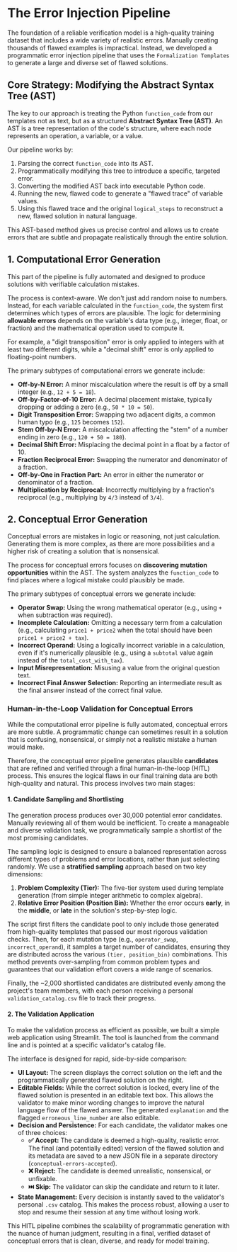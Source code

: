 # The Error Injection Pipeline

The foundation of a reliable verification model is a high-quality training dataset that includes a wide variety of realistic errors. Manually creating thousands of flawed examples is impractical. Instead, we developed a programmatic error injection pipeline that uses the `Formalization Templates` to generate a large and diverse set of flawed solutions.

## Core Strategy: Modifying the Abstract Syntax Tree (AST)

The key to our approach is treating the Python `function_code` from our templates not as text, but as a structured **Abstract Syntax Tree (AST)**. An AST is a tree representation of the code's structure, where each node represents an operation, a variable, or a value.

Our pipeline works by:

1. Parsing the correct `function_code` into its AST.
2. Programmatically modifying this tree to introduce a specific, targeted error.
3. Converting the modified AST back into executable Python code.
4. Running the new, flawed code to generate a "flawed trace" of variable values.
5. Using this flawed trace and the original `logical_steps` to reconstruct a new, flawed solution in natural language.

This AST-based method gives us precise control and allows us to create errors that are subtle and propagate realistically through the entire solution.

## 1. Computational Error Generation

This part of the pipeline is fully automated and designed to produce solutions with verifiable calculation mistakes.

The process is context-aware. We don't just add random noise to numbers. Instead, for each variable calculated in the `function_code`, the system first determines which types of errors are plausible. The logic for determining **allowable errors** depends on the variable's data type (e.g., integer, float, or fraction) and the mathematical operation used to compute it.

For example, a "digit transposition" error is only applied to integers with at least two different digits, while a "decimal shift" error is only applied to floating-point numbers.

The primary subtypes of computational errors we generate include:

* **Off-by-N Error:** A minor miscalculation where the result is off by a small integer (e.g., `12 + 5 = 18`).
* **Off-by-Factor-of-10 Error:** A decimal placement mistake, typically dropping or adding a zero (e.g., `50 * 10 = 50`).
* **Digit Transposition Error:** Swapping two adjacent digits, a common human typo (e.g., `125` becomes `152`).
* **Stem Off-by-N Error:** A miscalculation affecting the "stem" of a number ending in zero (e.g., `120 + 50 = 180`).
* **Decimal Shift Error:** Misplacing the decimal point in a float by a factor of 10.
* **Fraction Reciprocal Error:** Swapping the numerator and denominator of a fraction.
* **Off-by-One in Fraction Part:** An error in either the numerator or denominator of a fraction.
* **Multiplication by Reciprocal:** Incorrectly multiplying by a fraction's reciprocal (e.g., multiplying by `4/3` instead of `3/4`).

## 2. Conceptual Error Generation

Conceptual errors are mistakes in logic or reasoning, not just calculation. Generating them is more complex, as there are more possibilities and a higher risk of creating a solution that is nonsensical.

The process for conceptual errors focuses on **discovering mutation opportunities** within the AST. The system analyzes the `function_code` to find places where a logical mistake could plausibly be made.

The primary subtypes of conceptual errors we generate include:

* **Operator Swap:** Using the wrong mathematical operator (e.g., using `+` when subtraction was required).
* **Incomplete Calculation:** Omitting a necessary term from a calculation (e.g., calculating `price1 + price2` when the total should have been `price1 + price2 + tax`).
* **Incorrect Operand:** Using a logically incorrect variable in a calculation, even if it's numerically plausible (e.g., using a `subtotal` value again instead of the `total_cost_with_tax`).
* **Input Misrepresentation:** Misusing a value from the original question text.
* **Incorrect Final Answer Selection:** Reporting an intermediate result as the final answer instead of the correct final value.

### Human-in-the-Loop Validation for Conceptual Errors

While the computational error pipeline is fully automated, conceptual errors are more subtle. A programmatic change can sometimes result in a solution that is confusing, nonsensical, or simply not a realistic mistake a human would make.

Therefore, the conceptual error pipeline generates plausible **candidates** that are refined and verified through a final human-in-the-loop (HITL) process. This ensures the logical flaws in our final training data are both high-quality and natural. This process involves two main stages:

#### 1. Candidate Sampling and Shortlisting

The generation process produces over 30,000 potential error candidates. Manually reviewing all of them would be inefficient. To create a manageable and diverse validation task, we programmatically sample a shortlist of the most promising candidates.

The sampling logic is designed to ensure a balanced representation across different types of problems and error locations, rather than just selecting randomly. We use a **stratified sampling** approach based on two key dimensions:

1. **Problem Complexity (Tier):** The five-tier system used during template generation (from simple integer arithmetic to complex algebra).
2. **Relative Error Position (Position Bin):** Whether the error occurs **early**, in the **middle**, or **late** in the solution's step-by-step logic.

The script first filters the candidate pool to only include those generated from high-quality templates that passed our most rigorous validation checks. Then, for each mutation type (e.g., `operator_swap`, `incorrect_operand`), it samples a target number of candidates, ensuring they are distributed across the various `(tier, position_bin)` combinations. This method prevents over-sampling from common problem types and guarantees that our validation effort covers a wide range of scenarios.

Finally, the ~2,000 shortlisted candidates are distributed evenly among the project's team members, with each person receiving a personal `validation_catalog.csv` file to track their progress.

#### 2. The Validation Application

To make the validation process as efficient as possible, we built a simple web application using Streamlit. The tool is launched from the command line and is pointed at a specific validator's catalog file.

The interface is designed for rapid, side-by-side comparison:

* **UI Layout:** The screen displays the correct solution on the left and the programmatically generated flawed solution on the right.
* **Editable Fields:** While the correct solution is locked, every line of the flawed solution is presented in an editable text box. This allows the validator to make minor wording changes to improve the natural language flow of the flawed answer. The generated `explanation` and the flagged `erroneous_line_number` are also editable.
* **Decision and Persistence:** For each candidate, the validator makes one of three choices:
  * **✅ Accept:** The candidate is deemed a high-quality, realistic error. The final (and potentially edited) version of the flawed solution and its metadata are saved to a new JSON file in a separate directory (`conceptual-errors-accepted`).
  * **❌ Reject:** The candidate is deemed unrealistic, nonsensical, or unfixable.
  * **⏭️ Skip:** The validator can skip the candidate and return to it later.
* **State Management:** Every decision is instantly saved to the validator's personal `.csv` catalog. This makes the process robust, allowing a user to stop and resume their session at any time without losing work.

This HITL pipeline combines the scalability of programmatic generation with the nuance of human judgment, resulting in a final, verified dataset of conceptual errors that is clean, diverse, and ready for model training.
